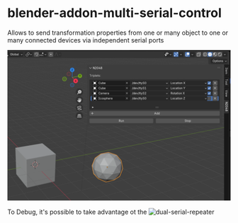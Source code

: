 # blender-addon-multi-serial-control
Allows to send  transformation properties from one or many object to one or many connected devices via independent serial ports

![blender](./Screenshot%20from%202025-03-09%2010-20-25.png)


To Debug, it's possible to take advantage ot the ![dual-serial-repeater](https://github.com/n2048-creative-technology/dual-arduino-serial-repeater)
